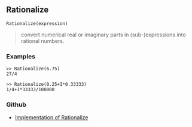 ## Rationalize

```
Rationalize(expression)
```

> convert numerical real or imaginary parts in (sub-)expressions into rational numbers.
 

### Examples
```
>> Rationalize(6.75)
27/4

>> Rationalize(0.25+I*0.33333)
1/4+I*33333/100000
```

### Github

* [Implementation of Rationalize](https://github.com/axkr/symja_android_library/blob/master/symja_android_library/matheclipse-core/src/main/java/org/matheclipse/core/builtin/NumberTheory.java#L4595) 

